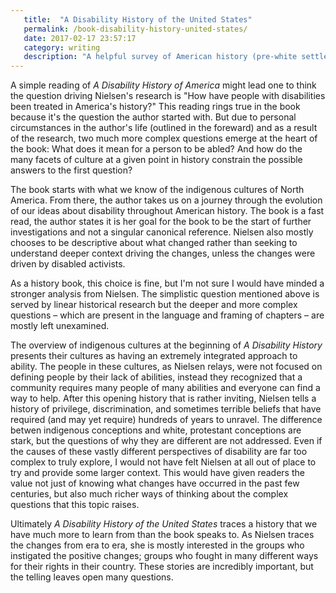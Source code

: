```yaml
---
   title:  "A Disability History of the United States"
   permalink: /book-disability-history-united-states/
   date: 2017-02-17 23:57:17
   category: writing
   description: "A helpful survey of American history (pre-white settlers to now) focused on how disability was understood and how people with disabilities have been treated within various periods."
---
```


A simple reading of _A Disability History of America_ might lead one to think the question driving Nielsen's research is "How have people with disabilities been treated in America's history?" This reading rings true in the book because it's the question the author started with. But due to personal circumstances in the author's life (outlined in the foreward) and as a result of the research, two much more complex questions emerge at the heart of the book: What does it mean for a person to be abled? And how do the many facets of culture at a given point in history constrain the possible answers to the first question?

The book starts with what we know of the indigenous cultures of North America. From there, the author takes us on a journey through the evolution of our ideas about disability throughout American history. The book is a fast read, the author states it is her goal for the book to be the start of further investigations and not a singular canonical reference. Nielsen also mostly chooses to be descriptive about what changed rather than seeking to understand deeper context driving the changes, unless the changes were driven by disabled activists.

As a history book, this choice is fine, but I'm not sure I would have minded a stronger analysis from Nielsen. The simplistic question mentioned above is served by linear historical research but the deeper and more complex questions – which are present in the language and framing of chapters – are mostly left unexamined.

The overview of indigenous cultures at the beginning of _A Disability History_ presents their cultures as having an extremely integrated approach to ability. The people in these cultures, as Nielsen relays, were not focused on defining people by their lack of abilities, instead they recognized that a community requires many people of many abilities and everyone can find a way to help. After this opening history that is rather inviting, Nielsen tells a history of privilege, discrimination, and sometimes terrible beliefs that have required (and may yet require) hundreds of years to unravel. The difference betwen indigenous conceptions and white, protestant conceptions are stark, but the questions of why they are different are not addressed. Even if the causes of these vastly different perspectives of disability are far too complex to truly explore, I would not have felt Nielsen at all out of place to try and provide some larger context. This would have given readers the value not just of knowing what changes have occurred in the past few centuries, but also much richer ways of thinking about the complex questions that this topic raises.

Ultimately _A Disability History of the United States_ traces a history that we have much more to learn from than the book speaks to. As Nielsen traces the changes from era to era, she is mostly interested in the groups who instigated the positive changes; groups who fought in many different ways for their rights in their country. These stories are incredibly important, but the telling leaves open many questions.
